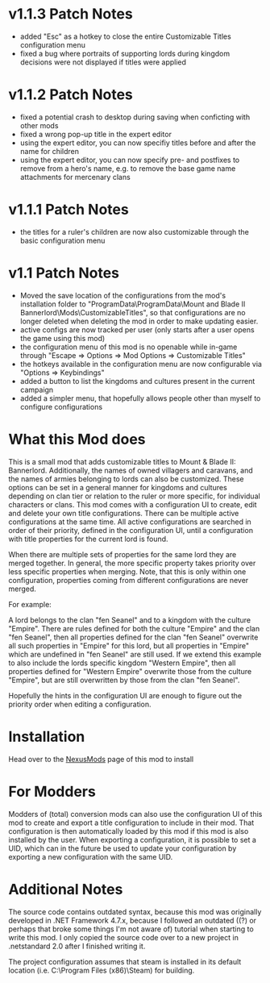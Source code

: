# v1.1.3 Patch Notes 
- added "Esc" as a hotkey to close the entire Customizable Titles configuration menu
- fixed a bug where portraits of supporting lords during kingdom decisions were not displayed if titles were applied
 
# v1.1.2 Patch Notes 
- fixed a potential crash to desktop during saving when conficting with other mods
- fixed a wrong pop-up title in the expert editor
- using the expert editor, you can now specifiy titles before and after the name for children
- using the expert editor, you can now specify pre- and postfixes to remove from a hero's name, e.g. to remove the base game name attachments for mercenary clans
 
# v1.1.1 Patch Notes 
- the titles for a ruler's children are now also customizable through the basic configuration menu

# v1.1 Patch Notes
 - Moved the save location of the configurations from the mod's installation folder to "ProgramData\ProgramData\Mount and Blade II Bannerlord\Mods\CustomizableTitles", so that configurations are no longer deleted when deleting the mod in order to make updating easier.
 - active configs are now tracked per user (only starts after a user opens the game using this mod)
 - the configuration menu of this mod is no openable while in-game through "Escape => Options => Mod Options => Customizable Titles"
 - the hotkeys available in the configuration menu are now configurable via "Options => Keybindings"
 - added a button to list the kingdoms and cultures present in the current campaign
 - added a simpler menu, that hopefully  allows people other than myself to configure configurations

# What this Mod does

This is a small mod that adds customizable titles to Mount & Blade II: Bannerlord. Additionally, the names of owned villagers and caravans, and the names of armies belonging to lords can also be customized.
These options can be set in a general manner for kingdoms and cultures depending on clan tier or relation to the ruler or more specific, for individual characters or clans.
This mod comes with a configuration UI to create, edit and delete your own title configurations.
There can be multiple active configurations at the same time.
All active configurations are searched in order of their priority, defined in the configuration UI, until a configuration with title properties for the current lord is found.

When there are multiple sets of properties for the same lord they are merged together. In general, the more specific property takes priority over less specific properties when merging. 
Note, that this is only within one configuration, properties coming from different configurations are never merged.

For example:

A lord belongs to the clan "fen Seanel" and to a kingdom with the culture "Empire". There are rules defined for both the culture "Empire" and the clan "fen Seanel", then all properties defined for the clan "fen Seanel" overwrite all such properties in "Empire" for this lord, but all properties in "Empire" which are undefined in "fen Seanel" are still used. If we extend this example to also include the lords specific kingdom "Western Empire", then all properties defined for "Western Empire" overwrite those from the culture "Empire", but are still overwritten by those from the clan "fen Seanel".

Hopefully the hints in the configuration UI are enough to figure out the priority order when editing a configuration.

# Installation

Head over to the [NexusMods](https://www.nexusmods.com/mountandblade2bannerlord/mods/5748) page of this mod to install 

# For Modders

Modders of (total) conversion mods can also use the configuration UI of this mod to create and export a title configuration to include in their mod. That configuration is then automatically loaded by this mod if this mod is also installed by the user. When exporting a configuration, it is possible to set a UID, which can in the future be used to update your configuration by exporting a new configuration with the same UID.

# Additional Notes

The source code contains outdated syntax, because this mod was originally developed in .NET Framework 4.7.x, because I followed an outdated ((?) or perhaps that broke some things I'm not aware of) tutorial when starting to write this mod. I only copied the source code over to a new project in .netstandard 2.0 after I finished writing it.

The project configuration assumes that steam is installed in its default location (i.e. C:\Program Files (x86)\Steam) for building.
